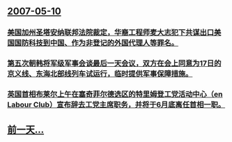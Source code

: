 ## [2007-05-10](/zh/news/2007/05/10/index.md)

### [美国加州圣塔安纳联邦法院裁定，华裔工程师麦大志犯下共谋出口美国国防科技到中国、作为非登记的外国代理人等罪名。](/zh/news/2007/05/10/美国加州圣塔安纳联邦法院裁定-华裔工程师麦大志犯下共谋出口美国国防科技到中国-作为非登记的外国代理人等罪名.md)
### [第五次朝韩将军级军事会谈最后一天会议，双方在会上同意为17日的京义线、东海北部线列车试运行，临时提供军事保障措施。](/zh/news/2007/05/10/第五次朝韩将军级军事会谈最后一天会议-双方在会上同意为17日的京义线-东海北部线列车试运行-临时提供军事保障措施.md)
### [英国首相布莱尔上午在塞奇菲尔德选区的特里姆登工党活动中心（en Labour Club）宣布辞去工党主席职务，并将于6月底离任首相一职。](/zh/news/2007/05/10/英国首相布莱尔上午在塞奇菲尔德选区的特里姆登工党活动中心-en-Labour-Club-宣布辞去工党主席职务-并将于6月.md)
## [前一天...](/zh/news/2007/05/9/index.md)

